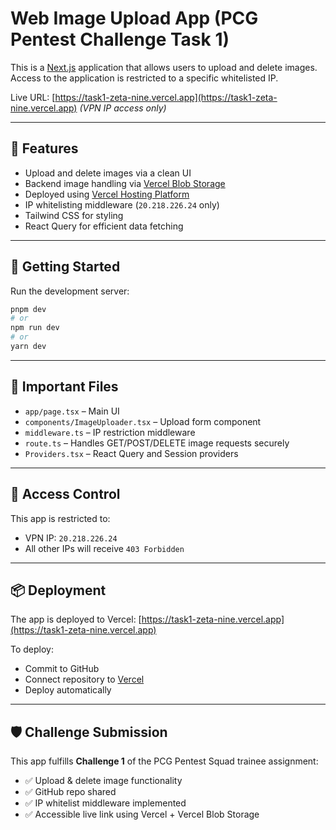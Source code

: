 # Web Image Upload App (PCG Pentest Challenge Task 1)

This is a [Next.js](https://nextjs.org) application that allows users to upload and delete images. Access to the application is restricted to a specific whitelisted IP.

Live URL: [https://task1-zeta-nine.vercel.app](https://task1-zeta-nine.vercel.app) *(VPN IP access only)*

---

## 🚀 Features

- Upload and delete images via a clean UI
- Backend image handling via [Vercel Blob Storage](https://vercel.com/docs/storage/vercel-blob)
- Deployed using [Vercel Hosting Platform](https://vercel.com)
- IP whitelisting middleware (`20.218.226.24` only)
- Tailwind CSS for styling
- React Query for efficient data fetching

---

## 🧪 Getting Started

Run the development server:

```bash
pnpm dev
# or
npm run dev
# or
yarn dev
```


---

## 📁 Important Files

- `app/page.tsx` – Main UI
- `components/ImageUploader.tsx` – Upload form component
- `middleware.ts` – IP restriction middleware
- `route.ts` – Handles GET/POST/DELETE image requests securely
- `Providers.tsx` – React Query and Session providers

---

## 🔐 Access Control
This app is restricted to:
- VPN IP: `20.218.226.24`
- All other IPs will receive `403 Forbidden`

---

## 📦 Deployment

The app is deployed to Vercel:
[https://task1-zeta-nine.vercel.app](https://task1-zeta-nine.vercel.app)

To deploy:
- Commit to GitHub
- Connect repository to [Vercel](https://vercel.com)
- Deploy automatically

---

## 🛡️ Challenge Submission
This app fulfills **Challenge 1** of the PCG Pentest Squad trainee assignment:
- ✅ Upload & delete image functionality
- ✅ GitHub repo shared
- ✅ IP whitelist middleware implemented
- ✅ Accessible live link using Vercel + Vercel Blob Storage

